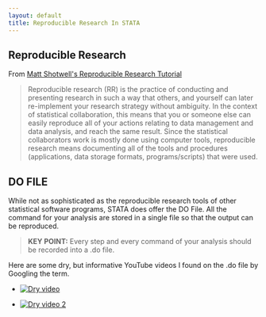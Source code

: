 ```yaml
---
layout: default
title: Reproducible Research In STATA
---
```


## Reproducible Research

From [Matt Shotwell's Reproducible Research Tutorial](http://biostat.mc.vanderbilt.edu/wiki/Main/ReproducibleResearchTutorial)

>Reproducible research (RR) is the practice of conducting and presenting research in such a way that others, and yourself can later re-implement your research strategy without ambiguity. In the context of statistical collaboration, this means that you or someone else can easily reproduce all of your actions relating to data management and data analysis, and reach the same result. Since the statistical collaborators work is mostly done using computer tools, reproducible research means documenting all of the tools and procedures (applications, data storage formats, programs/scripts) that were used.

## DO FILE

While not as sophisticated as the reproducible research tools of other statistical software programs, STATA does offer the DO File.  All the command for your analysis are stored in a single file so that the output can be reproduced.

>**KEY POINT:** Every step and every command of your analysis should be recorded into a .do file.

Here are some dry, but informative YouTube videos I found on the .do file by Googling the term.

* [![Dry video](http://img.youtube.com/vi/Fowc697c8bc/0.jpg)](https://www.youtube.com/watch?v=Fowc697c8bc)

* [![Dry video 2](http://img.youtube.com/vi/17TRloq237M/0.jpg)](https://www.youtube.com/watch?v=17TRloq237M)
